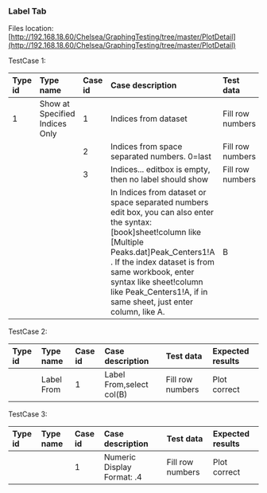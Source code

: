 ### Label Tab

Files location:[http://192.168.18.60/Chelsea/GraphingTesting/tree/master/PlotDetail](http://192.168.18.60/Chelsea/GraphingTesting/tree/master/PlotDetail)

TestCase 1:

| Type id | Type name | Case id | Case description | Test data | Expected results |
| :--- | :--- | :--- | :--- | :--- | :--- |
| 1 | Show at Specified Indices Only | 1 | Indices from dataset | Fill row numbers | Plot correct |
|  |  | 2 | Indices from space separated numbers. 0=last | Fill row numbers | Plot correct |
|  |  | 3 | Indices... editbox is empty, then no label should show | Fill row numbers | Plot correct |
|  |  |  | In Indices from dataset or space separated numbers edit box, you can also enter the syntax: \[book\]sheet!column like \[Multiple Peaks.dat\]Peak\_Centers1!A . If the index dataset is from same workbook, enter syntax like sheet!column like Peak\_Centers1!A, if in same sheet, just enter column, like A. | B | Plot correct |

TestCase 2:

| Type id | Type name | Case id | Case description | Test data | Expected results |
| :--- | :--- | :--- | :--- | :--- | :--- |
|  | Label From | 1 | Label From,select col\(B\) | Fill row numbers | Plot correct |

TestCase 3:

| Type id | Type name | Case id | Case description | Test data | Expected results |
| :--- | :--- | :--- | :--- | :--- | :--- |
|  |  | 1 | Numeric Display Format: .4 | Fill row numbers | Plot correct |



